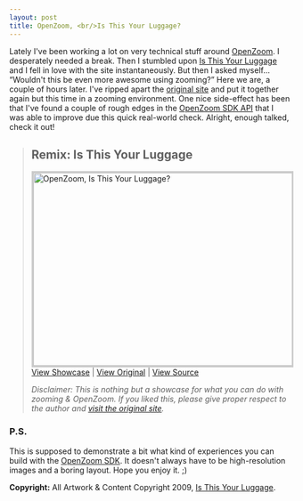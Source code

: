 ```yaml
---
layout: post
title: OpenZoom, <br/>Is This Your Luggage?
---
```

Lately I&#x27;ve been working a lot on very technical stuff around <a href="http://openzoom.org/">OpenZoom</a>. I  desperately needed a break.
Then I stumbled upon <a href="http://www.isthisyourluggage.com/">Is This Your Luggage</a> and I fell in love with the site instantaneously. But then I asked myself&hellip; <q>Wouldn&#x27;t this be even more awesome using zooming?</q>
Here we are, a couple of hours later. I&#x27;ve ripped apart the <a href="http://www.isthisyourluggage.com/">original site</a> and put it together again but this time in a zooming environment. One nice side-effect has been that I&#x27;ve found a couple of rough edges in the <a href="http://docs.openzoom.org/sdk/">OpenZoom SDK API</a> that I was able to improve due this quick real-world check. Alright, enough talked, check it out!

<blockquote class="info">
<h2>Remix: Is This Your Luggage</h2>
<a href="http://gasi.ch/examples/openzoom-is-this-your-luggage/" title="OpenZoom, Is This Your Luggage?"><img style="border: 3px solid #CCC" src="http://farm4.static.flickr.com/3594/3474363339_fafdee1f23.jpg" width="500" height="347" alt="OpenZoom, Is This Your Luggage?" /></a>
<a href="http://gasi.ch/examples/openzoom-is-this-your-luggage/">View Showcase</a> | <a href="http://isthisyourluggage.com/">View Original</a> | <a href="http://code.google.com/p/open-zoom/source/browse/openzoom/sdk/trunk/examples/flex/isthisyourluggage/src/IsThisYourLuggage.mxml?r=368">View Source</a>

<em>Disclaimer: This is nothing but a showcase for what you can do with zooming &amp; OpenZoom. If you liked this, please give proper respect to the author and <a href="http://www.isthisyourluggage.com/">visit the original site</a>.</em>
</blockquote>

<h3>P.S.</h3>
This is supposed to demonstrate a bit what kind of experiences you can build with the <a href="http://code.google.com/p/open-zoom/">OpenZoom SDK</a>. It doesn't always have to be high-resolution images and a boring layout. Hope you enjoy it. ;)
<br/>
<p class="footnote"><strong>Copyright:</strong> All Artwork &amp; Content Copyright 2009, <a href="http://www.isthisyourluggage.com/">Is This Your Luggage</a>.</p><br/>
